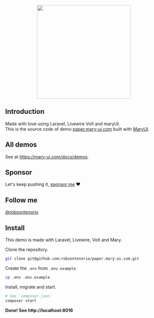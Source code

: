 <p align="center"><img width="300" src="public/paper.png"></p>

## Introduction

Made with love using Laravel, Livewire Volt and maryUI.  
This is the source code of demo [paper.mary-ui.com](https://paper.mary-ui.com) built with [MaryUI](https://mary-ui.com).

## All demos

See at https://mary-ui.com/docs/demos.

## Sponsor

Let's keep pushing it, [sponsor me](https://github.com/sponsors/robsontenorio) ❤️

## Follow me

[@robsontenorio](https://twitter.com/robsontenorio)

## Install

This demo is made with Laravel, Livewire, Volt and Mary.

Clone the repository.

```bash
git clone git@github.com:robsontenorio/paper.mary-ui.com.git
```

Create the `.env` from `.env.example`.

```bash
cp .env .env.example
```

Install, migrate and start.

```bash
# See `composer.json`
composer start
```

**Done! See http://localhost:8016**
